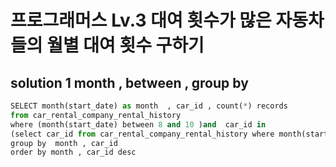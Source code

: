 # 프로그래머스 Lv.3 대여 횟수가 많은 자동차들의 월별 대여 횟수 구하기

##  solution 1 month , between , group by

```python
SELECT month(start_date) as month  , car_id , count(*) records  
from car_rental_company_rental_history
where (month(start_date) between 8 and 10 )and  car_id in 
(select car_id from car_rental_company_rental_history where month(start_date) between 8 and 10 group by car_id having count(*) >=5)
group by  month , car_id 
order by month , car_id desc
```